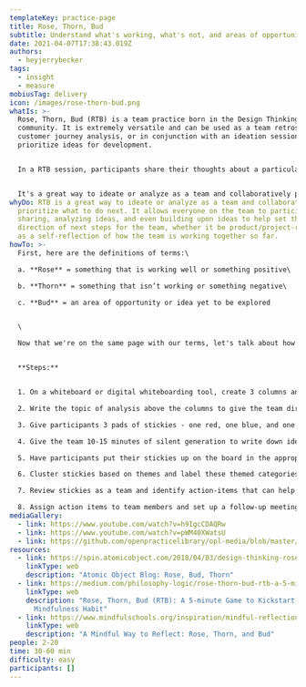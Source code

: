 ```yaml
---
templateKey: practice-page
title: Rose, Thorn, Bud
subtitle: Understand what's working, what's not, and areas of opportunity
date: 2021-04-07T17:38:43.019Z
authors:
  - heyjerrybecker
tags:
  - insight
  - measure
mobiusTag: delivery
icon: /images/rose-thorn-bud.png
whatIs: >-
  Rose, Thorn, Bud (RTB) is a team practice born in the Design Thinking
  community. It is extremely versatile and can be used as a team retrospective,
  customer journey analysis, or in conjunction with an ideation session to help
  prioritize ideas for development. 


  In a RTB session, participants share their thoughts about a particular topic and list ideas or thoughts on different-colored stickies that define that thought/idea as something that isn't working well, something that IS working well, and ideas that have a lot of potential if further developed.


  It's a great way to ideate or analyze as a team and collaboratively prioritize what to do next.
whyDo: RTB is a great way to ideate or analyze as a team and collaboratively
  prioritize what to do next. It allows everyone on the team to participate in
  sharing, analyzing ideas, and even building upon ideas to help set the
  direction of next steps for the team, whether it be product/project-related or
  as a self-reflection of how the team is working together so far.
howTo: >-
  First, here are the definitions of terms:\

  a. **Rose** = something that is working well or something positive\

  b. **Thorn** = something that isn’t working or something negative\

  c. **Bud** = an area of opportunity or idea yet to be explored


  \

  Now that we're on the same page with our terms, let's talk about how to facilitate this!


  **Steps:**


  1. On a whiteboard or digital whiteboarding tool, create 3 columns and label them "Rose," "Thorn," and "Bud."

  2. Write the topic of analysis above the columns to give the team direction (e.g. "How did this last week go as a team?" or "The customer journey of discovering our application")

  3. Give participants 3 pads of stickies - one red, one blue, and one green. Also give them a sharpie (if facilitating remotely, just use the 3 stickie colors mentioned above)

  4. Give the team 10-15 minutes of silent generation to write down ideas/thoughts on appropriately-colored stickies according to their category (Red = rose, Blue = thorn, Green = bud). One idea per stickie.

  5. Have participants put their stickies up on the board in the appropriate column

  6. Cluster stickies based on themes and label these themed categories with a different-colored stickie (this is called [affinity mapping](https://openpracticelibrary.com/practice/affinity-mapping/))

  7. Review stickies as a team and identify action-items that can help improve work going forward (e.g. ideas for improving pain points communicated in "thorns" or how to further develop ideas that are "buds").

  8. Assign action items to team members and set up a follow-up meeting to discuss progress/results
mediaGallery:
  - link: https://www.youtube.com/watch?v=h9IgcCDAQRw
  - link: https://www.youtube.com/watch?v=pWM40XWatsU
  - link: https://github.com/openpracticelibrary/opl-media/blob/master/images/rose%20thorn%20bud.png?raw=true
resources:
  - link: https://spin.atomicobject.com/2018/04/03/design-thinking-rose-bud-thorn/
    linkType: web
    description: "Atomic Object Blog: Rose, Bud, Thorn"
  - link: https://medium.com/philosophy-logic/rose-thorn-bud-rtb-a-5-minute-game-to-kickstart-your-mindfulness-habit-5ca54dee0e21
    linkType: web
    description: "Rose, Thorn, Bud (RTB): A 5-minute Game to Kickstart Your
      Mindfulness Habit"
  - link: https://www.mindfulschools.org/inspiration/mindful-reflection/
    linkType: web
    description: "A Mindful Way to Reflect: Rose, Thorn, and Bud"
people: 2-20
time: 30-60 min
difficulty: easy
participants: []
---
```

